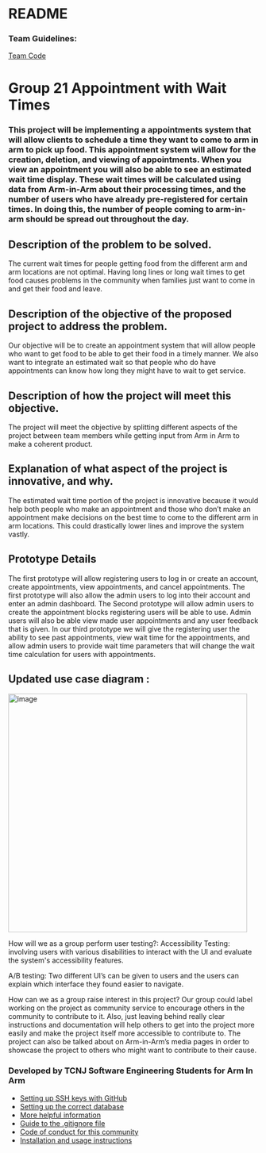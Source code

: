 # README

### Team Guidelines:
[Team Code](https://github.com/TCNJ-SE/ArmInArm-F23/blob/cd8ab52b797cbe58af846f47ced510cdc292da74/src/Team_21_Team_Code.md)

# Group 21 Appointment with Wait Times

### This project will be implementing a appointments system that will allow clients to schedule a time they want to come to arm in arm to pick up food. This appointment system will allow for the creation, deletion, and viewing of appointments. When you view an appointment you will also be able to see an estimated wait time display. These wait times will be calculated using data from Arm-in-Arm about their processing times, and the number of users who have already pre-registered for certain times. In doing this, the number of people coming to arm-in-arm should be spread out throughout the day.

## Description of the problem to be solved. 
The current wait times for people getting food from the different arm and arm locations are not optimal. Having long lines or long wait times to get food causes problems in the community when families just want to come in and get their food and leave. 

## Description of the objective of the proposed project to address the problem.
Our objective will be to create an appointment system that will allow people who want to get food to be able to get their food in a timely manner. We also want to integrate an estimated wait so that people who do have appointments can know how long they might have to wait to get service.

## Description of how the project will meet this objective.
The project will meet the objective by splitting different aspects of the project between team members while getting input from Arm in Arm to make a coherent product.

## Explanation of what aspect of the project is innovative, and why.
The estimated wait time portion of the project is innovative because it would help both people who make an appointment and those who don’t make an appointment make decisions on the best time to come to the different arm in arm locations. This could drastically lower lines and improve the system vastly.

## Prototype Details
The first prototype will allow registering users to log in or create an account, create appointments, view appointments, and cancel appointments. The first prototype will also allow the admin users to log into their account and enter an admin dashboard. The Second prototype will allow admin users to create the appointment blocks registering users will be able to use. Admin users will also be able view made user appointments and any user feedback that is given. In our third prototype we will give the registering user the ability to see past appointments, view wait time for the appointments, and allow admin users to provide wait time parameters that will change the wait time calculation for users with appointments.


## Updated use case diagram : 
<img width="481" alt="image" src="https://github.com/TCNJ-SE/ArmInArm-F23/assets/106837490/a2b59f27-03f4-4c78-9c35-fabd8e65ba85">

How will we as a group perform user testing?: 
Accessibility Testing: involving users with various disabilities to interact with the UI and evaluate the system's accessibility features.

A/B testing: Two different UI’s can be given to users and the users can explain which interface they found easier to navigate.

How can we as a group raise interest in this project?
  Our group could label working on the project as community service to encourage others in the community to contribute to it. Also, just leaving behind really clear instructions and documentation will help others to get into the project more easily and make the project itself more accessible to contribute to. The project can also be talked about on Arm-in-Arm’s media pages in order to showcase the project to others who might want to contribute to their cause.
  

### Developed by TCNJ Software Engineering Students for Arm In Arm
  * [Setting up SSH keys with GitHub](docs/Setting_up_SSH_keys_GitHub.md)
  * [Setting up the correct database](docs/SQLite3_to_Postgres_on_Rails.md)
* [More helpful information](docs/More_helpful_info.md)
* [Guide to the .gitignore file](docs/.gitignore_Guide.md)
* [Code of conduct for this community](CODE_OF_CONDUCT.md)
* [Installation and usage instructions](docs/Installation_Guide.md)
